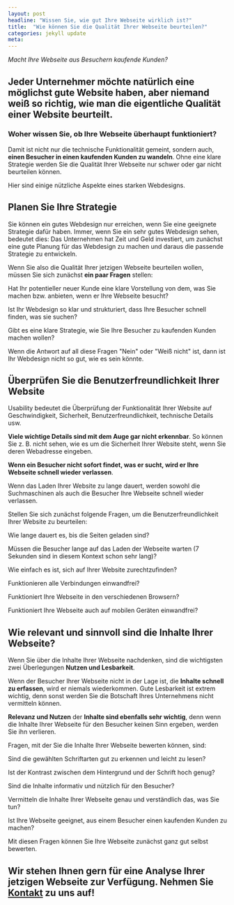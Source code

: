 ```yaml
---
layout: post
headline: "Wissen Sie, wie gut Ihre Webseite wirklich ist?"
title:  "Wie können Sie die Qualität Ihrer Webseite beurteilen?"
categories: jekyll update
meta:
---
```


*Macht Ihre Webseite aus Besuchern kaufende Kunden?*

## Jeder Unternehmer möchte natürlich eine möglichst gute Website haben, aber niemand weiß so richtig, wie man die eigentliche Qualität einer Website beurteilt.

### Woher wissen Sie, ob Ihre Webseite überhaupt funktioniert?

Damit ist nicht nur die technische Funktionalität gemeint, sondern auch, **einen Besucher in einen kaufenden Kunden zu wandeln**. Ohne eine klare Strategie werden Sie die Qualität Ihrer Webseite nur schwer oder gar nicht beurteilen können.

<!--break-->

Hier sind einige nützliche Aspekte eines starken Webdesigns.

## Planen Sie Ihre Strategie

Sie können ein gutes Webdesign nur erreichen, wenn Sie eine geeignete Strategie dafür haben. Immer, wenn Sie ein sehr gutes Webdesign sehen, bedeutet dies: Das Unternehmen hat Zeit und Geld investiert, um zunächst eine gute Planung für das Webdesign zu machen und daraus die passende Strategie zu entwickeln.

Wenn Sie also die Qualität Ihrer jetzigen Webseite beurteilen wollen, müssen Sie sich zunächst **ein paar Fragen** stellen:

<p class="box">Hat Ihr potentieller neuer Kunde eine klare Vorstellung von dem, was Sie machen bzw. anbieten, wenn er Ihre Webseite besucht?</p>

<p class="box">Ist Ihr Webdesign so klar und strukturiert, dass Ihre Besucher schnell finden, was sie suchen?</p>

<p class="box">Gibt es eine klare Strategie, wie Sie Ihre Besucher zu kaufenden Kunden machen wollen?</p>

Wenn die Antwort auf all diese Fragen "Nein" oder "Weiß nicht" ist, dann ist Ihr Webdesign nicht so gut, wie es sein könnte.

## Überprüfen Sie die Benutzerfreundlichkeit Ihrer Website

Usability bedeutet die Überprüfung der Funktionalität Ihrer Website auf Geschwindigkeit, Sicherheit, Benutzerfreundlichkeit, technische Details usw.

**Viele wichtige Details sind mit dem Auge gar nicht erkennbar**. So können Sie z. B. nicht sehen, wie es um die Sicherheit Ihrer Website steht, wenn Sie deren Webadresse eingeben.

**Wenn ein Besucher nicht sofort findet, was er sucht, wird er Ihre Webseite schnell wieder verlassen**.

Wenn das Laden Ihrer Website zu lange dauert, werden sowohl die Suchmaschinen als auch die Besucher Ihre Webseite schnell wieder verlassen.

Stellen Sie sich zunächst folgende Fragen, um die Benutzerfreundlichkeit Ihrer Website zu beurteilen:

<p class="box">Wie lange dauert es, bis die Seiten geladen sind?</p>
<p class="box">Müssen die Besucher lange auf das Laden der Webseite warten (7 Sekunden sind in diesem Kontext schon sehr lang)?</p>
<p class="box">Wie einfach es ist, sich auf Ihrer Website zurechtzufinden?</p>
<p class="box">Funktionieren alle Verbindungen einwandfrei?</p>
<p class="box">Funktioniert Ihre Webseite in den verschiedenen Browsern?</p>
<p class="box">Funktioniert Ihre Webseite auch auf mobilen Geräten einwandfrei?</p>

## Wie relevant und sinnvoll sind die Inhalte Ihrer Webseite?

Wenn Sie über die Inhalte Ihrer Webseite nachdenken, sind die wichtigsten zwei Überlegungen **Nutzen und Lesbarkeit**.

Wenn der Besucher Ihrer Webseite nicht in der Lage ist, die **Inhalte schnell zu erfassen**, wird er niemals wiederkommen. Gute Lesbarkeit ist extrem wichtig, denn sonst werden Sie die Botschaft Ihres Unternehmens nicht vermitteln können.

**Relevanz und Nutzen** der **Inhalte sind ebenfalls sehr wichtig**, denn wenn die Inhalte Ihrer Webseite für den Besucher keinen Sinn ergeben, werden Sie ihn verlieren.

Fragen, mit der Sie die Inhalte Ihrer Webseite bewerten können, sind:

<p class="box">Sind die gewählten Schriftarten gut zu erkennen und leicht zu lesen?</p>
<p class="box">Ist der Kontrast zwischen dem Hintergrund und der Schrift hoch genug?</p>
<p class="box">Sind die Inhalte informativ und nützlich für den Besucher?</p>
<p class="box">Vermitteln die Inhalte Ihrer Webseite genau und verständlich das, was Sie tun?</p>
<p class="box">Ist Ihre Webseite geeignet, aus einem Besucher einen kaufenden Kunden zu machen?</p>
<p class="box">Mit diesen Fragen können Sie Ihre Webseite zunächst ganz gut selbst bewerten.</p>

## Wir stehen Ihnen gern für eine Analyse Ihrer jetzigen Webseite zur Verfügung. Nehmen Sie [Kontakt](/pages/kontakt) zu uns auf!
